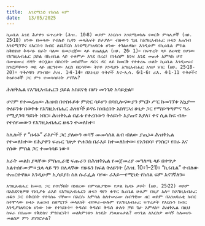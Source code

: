 ```yaml
---
title:  እንደሚነድ የከሰል ፍም
date:   13/05/2025
---
```




`ኪሩቤል እንደ ሕያዋን ፍጥረታት (ሕዝ. 10፡8) ወይም እነርሱን እንደሚወክሉ የወርቅ ምሳሌዎች (ዘፀ. 25፡18) ሆነው በመላው የብሉይ ኪዳን መጻሕፍት ይታያሉ። ብዙውን ጊዜ ከእግዚአብሔር ዙፋን አጠገብ እንደሚገኙና የእርሱን ክብር ለዩኒቨርስ እንደሚያንጸባርቁ ሆነው ተገልጸዋል። እንዲሁም የኪሩቤል ምስል ከቅድስተ ቅዱሳኑ በፊት ባለው በመጋረጃው ላይ ተጠልፏል (ዘፀ. 26፡ 1)። በፍጥረት ላይ ሉዐላዊ የሆነው የእግዚአብሔር ኃይል በኪሩቤል ላይ ተቀምጦ እንደ በረረ፤ በነፋስም ክንፍ እንደ መጠቀ አምላክ ሆኖ በመዝሙረ ዳዊት ቀርቧል። በስርየት መክደኛው ዳርና ዳር ላይ ከወርቅ የተቀረጹ ሁለት ኪሩቤል እንዲሠሩና ክንፎቻቸውን ወደ ላይ ዘርግተው እርስ በርሳቸው ትይዩ እንዲሆኑ እግዚአብሔር አዝዞ ነበር (ዘፀ. 25፡18-20)። ጥቅሶቹን ያንብቡ፡ ሕዝ. 1፡4-14። በእነዚህ ጥቅሶች እና—ኢሳ. 6፡1-6፣ ራእ. 4፡1-11 ጥቅሶችና ትዕይንቶች ጋር ምን ተመሳሳይነት ያገኛሉ?`

ሕዝቅኤል የእግዚአብሔርን ኃይል አስደናቂ በሆነ መንገድ አሳይቷል።

ሆኖም የተመረጠው ሕዝብ በተስፋይቱ ምድር ሳይሆን በባቢሎናውያን ምርኮ ሥር ከመገኘቱ አኳያ—ትዕይንቱ በወቅቱ የእግዚአብሔር ሕዝቦች ይኖሩ ከነበረበት አስቸጋሪ ሁኔታ ጋር የማይጣጣምና ግራ የሚያጋባ ዓይነት ነበር። ሕዝቅኤል በፊቱ የቀረበውን ትዕይነት እያጠና እያለ፣ ቀና ሲል ከፍ ብሎ የተሰየመውን የእግዚአብሔር ዙፋን ተመለከተ።

ከሌሎች የ “ዙፋኑ” ራእዮች ጋር ያለውን ወሳኝ መመሳሰል ልብ ብለው ያጢኑ። ሕዝቅኤል የተመለከተው የሕያዋን ፍጡር ገጽታ ዮሐንስ በራእይ ከተመለከተው፡ የአንበሳ፣ የንስር፣ የበሬ እና የሰው ምስል ጋር ተመሳሳይ ነው።

አራት መልክ ያላቸው ምስጢራዊ ፍጡራን በሕዝቅኤል የመጀመሪያ መግለጫ ላይ በቀጥታ አልተሰየሙም። ኋላ ላይ ግን በሌላኛው የዙፋን ክፍል ትዕይንት (ሕዝ. 10፥1–21)፣ “ኪሩቤል” ተብለው ተጠርተዋል። እንዲሁም ኢሳይያስ ስለ ሱራፌል ባየው ራእይ—የሚነድ የከሰል ፍም እናገኛለን።

`እግዚአብሔር ከሙሴ ጋር ይገናኝበት በነበረው በምሳሌያዊው የቃል ኪዳኑ ታቦት (ዘፀ. 25፡22) ወይም በአስደናቂዎቹ የነቢያቱ ራእይ የእግዚአብሔርን ዙፋን ባየን ቁጥር ኬሩቤል ሁሌም በዚያ አሉ። ከእግዚአብሔር ዙፋን ጋር በቅርበት የተሳሰሩ ናቸው። በእርሱ አምሳል ስለተሠራው ሰብዓዊው ዘር ወይም በአንጸባራቂ ክብር ከተሞላው ዙፋኑ አጠገብ ስለሚገኙ መላእክት ብናወራ—ሁሉም የእግዚአብሔር ፍጥረታት የእርሱን ክብር እንዲያንጸባርቁ ሆነው ነው የተነደፉት። ቅዱስ፣ ቅዱስ፣ ቅዱስ ሁሉን ቻይ ጌታ አምላክ። ሕዝቅኤል በዚህ ስፍራ በሰጠው የቅድስና ምስክርነት፣ መልካምነቱን እንዴት ያነጻጽሩታል? ወንጌል ለእርስዎ ወሳኝ ስለመሆኑ መልስዎ ምን ይነግሮታል?`